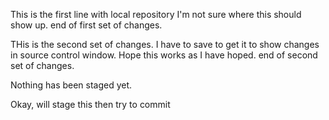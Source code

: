 This is the first line with local repository
I'm not sure where this should show up.
end of first set of changes.

THis is the second set of changes.  I have to save to get it to show changes in source
control window.  Hope this works as I have hoped.
end of second set of changes.

Nothing has been staged yet.

Okay, will stage this then try to commit
